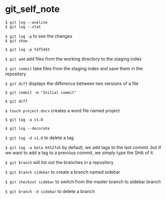 # git_self_note

`$ git log --oneline`<br>
`$ git log --stat`

`$ git log -p` to see the changes<br>
`$ git show`

`$ git log -p fdf5493`

`$ git add` add files from the working directory to the staging index

`$ git commit` take files from the staging index and save them in the repository

`$ git diff` displays the difference between two versions of a file

`$ git commit -m "Initial commit"`

`$ git diff`

`$ touch project.docx` creates a word file named project

`$ git tag -a v1.0`

`$ git log --decorate`

`$ git tag -d v1.0` to delete a tag

`$ git tag -a beta b552fa5` by default, we add tags to the last commit. but if we want to add a tag to a previous commit, we simply type the SHA of it.

`$ git branch` will list out the branches in a repository

`$ git branch sidebar` to create a branch named sidebar

`$ git checkout sidebar` to switch from the master branch to sidebar branch

`$ git branch -d sidebar` to delete a branch
